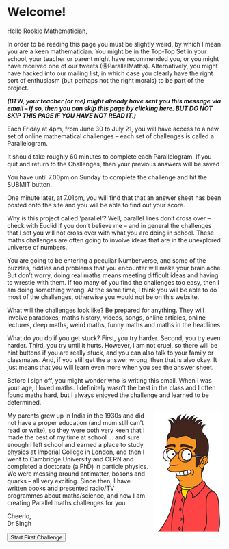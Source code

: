 # Welcome!
 
Hello Rookie Mathematician,
 
In order to be reading this page you must be slightly weird, by which I mean you are a keen mathematician. You might be in the Top-Top Set in your school, your teacher or parent might have recommended you, or you might have received one of our tweets (@ParallelMaths). Alternatively, you might have hacked into our mailing list, in which case you clearly have the right sort of enthusiasm (but perhaps not the right morals) to be part of the project.
 
_**(BTW, your teacher (or me) might already have sent you this message via email – if so, then you can skip this page by clicking here. BUT DO NOT SKIP THIS PAGE IF YOU HAVE NOT READ IT.)**_
 
Each Friday at 4pm, from June 30 to July 21, you will have access to a new set of online mathematical challenges – each set of challenges is called a Parallelogram. 
 
It should take roughly 60 minutes to complete each Parallelogram. If you quit and return to the Challenges, then your previous answers will be saved 
 
You have until 7.00pm on Sunday to complete the challenge and hit the SUBMIT button.
 
One minute later, at 7.01pm, you will find that that an answer sheet has been posted onto the site and you will be able to find out your score.
 
Why is this project called ‘parallel’? Well, parallel lines don’t cross over – check with Euclid if you don’t believe me – and in general the challenges that I set you will not cross over with what you are doing in school. These maths challenges are often going to involve ideas that are in the unexplored universe of numbers. 
 
You are going to be entering a peculiar Numberverse, and some of the puzzles, riddles and problems that you encounter will make your brain ache. But don’t worry, doing real maths means meeting difficult ideas and having to wrestle with them. If too many of you find the challenges too easy, then I am doing something wrong. At the same time, I think you will be able to do most of the challenges, otherwise you would not be on this website.
 
What will the challenges look like? Be prepared for anything. They will involve paradoxes, maths history, videos, songs, online articles, online lectures, deep maths, weird maths, funny maths and maths in the headlines.
 
What do you do if you get stuck? First, you try harder. Second, you try even harder. Third, you try until it hurts. However, I am not cruel, so there will be hint buttons if you are really stuck, and you can also talk to your family or classmates. And, if you still get the answer wrong, then that is also okay. It just means that you will learn even more when you see the answer sheet.

Before I sign off, you might wonder who is writing this email. 
When I was your age, I loved maths. I definitely wasn’t the best in the class and I often found maths hard, but I always enjoyed the challenge and learned to be determined.

<img src="/images/misc/simon-simpsons.png" width=160 height=280 style="float: right; margin-left: 0.5rem"/>

My parents grew up in India in the 1930s and did not have a proper education (and mum still can’t read or write), so they were both very keen that I made the best of my time at school … and sure enough I left school and earned a place to study physics at Imperial College in London, and then I went to Cambridge University and CERN and completed a doctorate (a PhD) in particle physics. We were messing around antimatter, bosons and quarks – all very exciting. Since then, I have written books and presented radio/TV programmes about maths/science, and now I am creating Parallel maths challenges for you.
 
Cheerio,  
Dr Singh

<form action="/01-maryam-jokey-toppling-bloodhound.html" method="GET">
  <button type="submit">Start First Challenge</button>
</form>
